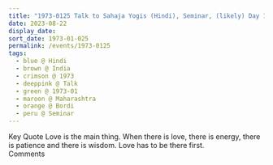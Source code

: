 ```yaml
---
title: "1973-0125 Talk to Sahaja Yogis (Hindi), Seminar, (likely) Day 1, Bordi, Maharashtra, India"
date: 2023-08-22
display_date: 
sort_date: 1973-01-025
permalink: /events/1973-0125
tags:
  - blue @ Hindi
  - brown @ India
  - crimson @ 1973
  - deeppink @ Talk
  - green @ 1973-01
  - maroon @ Maharashtra
  - orange @ Bordi
  - peru @ Seminar
---
```


<wave-list>
  <list-title color="green" width="75">Key Quote</list-title>
  <list-item color="BlanchedAlmond"  width="200">Love is the main thing. When there is love, there is energy, there is patience and there is wisdom. Love has to be there first.</list-item>
  <list-item color="Lavender"></list-item>
  <list-item color="BlanchedAlmond"></list-item>
</wave-list>

<br>

<wave-list>
  <list-title color="green" width="75">Comments</list-title>
  <list-item color="BlanchedAlmond"  width="200"></list-item>
  <list-item color="Lavender"></list-item>
  <list-item color="BlanchedAlmond"></list-item>
</wave-list>
